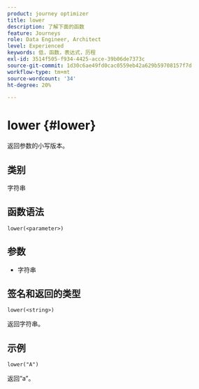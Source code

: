 ```yaml
---
product: journey optimizer
title: lower
description: 了解下面的函数
feature: Journeys
role: Data Engineer, Architect
level: Experienced
keywords: 低，函数，表达式，历程
exl-id: 3514f505-f934-4425-acce-39b06de7373c
source-git-commit: 1d30c6ae49fd0cac0559eb42a629b59708157f7d
workflow-type: tm+mt
source-wordcount: '34'
ht-degree: 20%

---
```


# lower {#lower}

返回参数的小写版本。

## 类别

字符串

## 函数语法

`lower(<parameter>)`

## 参数

* 字符串

## 签名和返回的类型

`lower(<string>)`

返回字符串。

## 示例

`lower("A")`

返回“a”。
